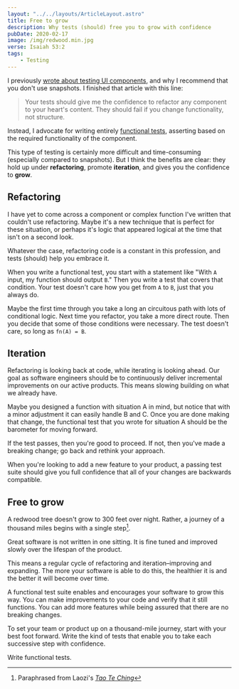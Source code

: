 ```yaml
---
layout: "../../layouts/ArticleLayout.astro"
title: Free to grow
description: Why tests (should) free you to grow with confidence
pubDate: 2020-02-17
image: /img/redwood.min.jpg
verse: Isaiah 53:2
tags:
    - Testing
---
```

<!-- Outline

- Holds up to refactoring
- Promotes iteration
- Confidence to grow
-->

I previously [wrote about testing UI components](../snapshot_test_ui_components), and why I recommend that you don't use snapshots. I finished that article with this line:

> Your tests should give me the confidence to refactor any component to your heart's content. They should fail if you change functionality, not structure.

Instead, I advocate for writing entirely [functional tests](https://en.wikipedia.org/wiki/Functional_testing), asserting based on the required functionality of the component.

This type of testing is certainly more difficult and time-consuming (especially compared to snapshots). But I think the benefits are clear: they hold up under **refactoring**, promote **iteration**, and gives you the confidence to **grow**.

## Refactoring

I have yet to come across a component or complex function I've written that couldn't use refactoring. Maybe it's a new technique that is perfect for these situation, or perhaps it's logic that appeared logical at the time that isn't on a second look.

Whatever the case, refactoring code is a constant in this profession, and tests (should) help you embrace it.

When you write a functional test, you start with a statement like "With `A` input, my function should output `B`." Then you write a test that covers that condition. Your test doesn't care how you get from `A` to `B`, just that you always do.

Maybe the first time through you take a long an circuitous path with lots of conditional logic. Next time you refactor, you take a more direct route. Then you decide that some of those conditions were necessary. The test doesn't care, so long as `fn(A) = B`.

<!-- <blockquote class="twitter-tweet"><p lang="en" dir="ltr">Refactoring ones own code, and watching the tests continue to pass, is both a humbling and an enriching experience.</p>&mdash; Venkat Subramaniam (@venkat_s) <a href="https://twitter.com/venkat_s/status/1176386197641412608?ref_src=twsrc%5Etfw">September 24, 2019</a></blockquote> <script async src="https://platform.twitter.com/widgets.js" charset="utf-8"></script> -->

## Iteration

Refactoring is looking back at code, while iterating is looking ahead. Our goal as software engineers should be to continuously deliver incremental improvements on our active products. This means slowing building on what we already have.

Maybe you designed a function with situation A in mind, but notice that with a minor adjustment it can easily handle B and C. Once you are done making that change, the functional test that you wrote for situation A should be the barometer for moving forward.

If the test passes, then you're good to proceed. If not, then you've made a breaking change; go back and rethink your approach.

When you're looking to add a new feature to your product, a passing test suite should give you full confidence that all of your changes are backwards compatible.

## Free to grow

A redwood tree doesn't grow to 300 feet over night. Rather, a journey of a thousand miles begins with a single step[^1].

Great software is not written in one sitting. It is fine tuned and improved slowly over the lifespan of the product.

This means a regular cycle of refactoring and iteration–improving and expanding. The more your software is able to do this, the healthier it is and the better it will become over time.

A functional test suite enables and encourages your software to grow this way. You can make improvements to your code and verify that it still functions. You can add more features while being assured that there are no breaking changes.

To set your team or product up on a thousand-mile journey, start with your best foot forward. Write the kind of tests that enable you to take each successive step with confidence.

Write functional tests.

[^1]: Paraphrased from Laozi's [_Tao Te Ching_](https://en.wikipedia.org/wiki/Tao_Te_Ching)
